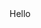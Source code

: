 <html>
<head>
	<title>Repozytorium lokalne</title>
</head>
<body>
	<div class="fajna"> Hello</div>
</body>
</html>